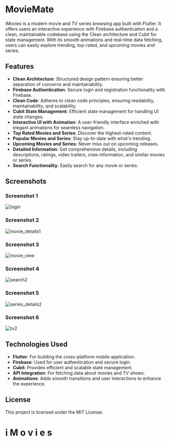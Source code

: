 # MovieMate

iMovies is a modern movie and TV series browsing app built with Flutter. It offers users an interactive experience with Firebase authentication and a clean, maintainable codebase using the Clean  architecture and Cubit for state management. With its smooth animations and real-time data fetching, users can easily explore trending, top-rated, and upcoming movies and series.


## Features

- **Clean Architecture**: Structured design pattern ensuring better separation of concerns and maintainability.
- **Firebase Authentication**: Secure login and registration functionality with Firebase.
- **Clean Code**: Adheres to clean code principles, ensuring readability, maintainability, and scalability.
- **Cubit State Management**: Efficient state management for handling UI state changes.
- **Interactive UI with Animation**: A user-friendly interface enriched with elegant animations for seamless navigation.
- **Top Rated Movies and Series**: Discover the highest-rated content.
- **Popular Movies and Series**: Stay up-to-date with what's trending.
- **Upcoming Movies and Series**: Never miss out on upcoming releases.
- **Detailed Information**: Get comprehensive details, including descriptions, ratings, video trailers, crew information, and similar movies or series.
- **Search Functionality**: Easily search for any movie or series.

## Screenshots

### Screenshot 1
 
![login](https://github.com/user-attachments/assets/09cba2f8-6090-41a5-936c-e91ebe0d5bd1)

### Screenshot 2
![movie_details1](https://github.com/user-attachments/assets/d3a4a158-4951-414a-a19d-1e08647ce9c7)

### Screenshot 3
![movie_view](https://github.com/user-attachments/assets/3995d681-47b4-4611-8aab-dea450dd49af)

### Screenshot 4
![search2](https://github.com/user-attachments/assets/7fa80fd1-dddc-4ab9-aecb-c067343dc8c5)

### Screenshot 5
![series_details2](https://github.com/user-attachments/assets/ec1114ee-d648-48c0-a4de-601bb21902b9)

### Screenshot 6
![tv2](https://github.com/user-attachments/assets/dad958a3-5dc9-4eda-b32b-ced770311ced)


## Technologies Used

- **Flutter**: For building the cross-platform mobile application.
- **Firebase**: Used for user authentication and secure login.
- **Cubit**: Provides efficient and scalable state management.
- **API Integration**: For fetching data about movies and TV shows.
- **Animations**: Adds smooth transitions and user interactions to enhance the experience.


## License

This project is licensed under the MIT License.



# i M o v i e s
